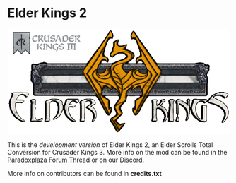 # Elder Kings 2
![EK Logo](/0_DEV/ElderKings_CK3_Logo.png)

This is the *development version* of Elder Kings 2, an Elder Scrolls Total Conversion for Crusader Kings 3.
More info on the mod can be found in the [Paradoxplaza Forum Thread](https://forum.paradoxplaza.com/forum/threads/wip-elder-kings.1415723/) or on our [Discord](https://discord.gg/wXvUPCF).

More info on contributors can be found in **credits.txt**